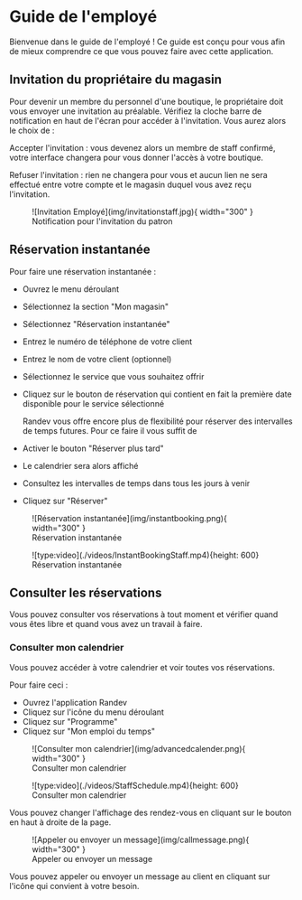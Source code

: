 # Guide de l'employé

Bienvenue dans le guide de l'employé ! Ce guide est conçu pour vous afin de mieux comprendre ce que vous pouvez faire avec cette application.

## Invitation du propriétaire du magasin

Pour devenir un membre du personnel d'une boutique, le propriétaire doit vous envoyer une invitation au préalable. Vérifiez la cloche barre de notification en haut de l'écran pour accéder à l'invitation. Vous aurez alors le choix de :

Accepter l'invitation : vous devenez alors un membre de staff confirmé, votre interface changera pour vous donner l'accès à votre boutique.

Refuser l'invitation : rien ne changera pour vous et aucun lien ne sera effectué entre votre compte et le magasin duquel vous avez reçu l'invitation.

<figure markdown>
  ![Invitation Employé](img/invitationstaff.jpg){ width="300" }
  <figcaption>Notification pour l'invitation du patron</figcaption>
</figure>

## Réservation instantanée

Pour faire une réservation instantanée :

- Ouvrez le menu déroulant
- Sélectionnez la section "Mon magasin"
- Sélectionnez "Réservation instantanée"
- Entrez le numéro de téléphone de votre client
- Entrez le nom de votre client (optionnel)
- Sélectionnez le service que vous souhaitez offrir
- Cliquez sur le bouton de réservation qui contient en fait la première date disponible pour le service sélectionné

  Randev vous offre encore plus de flexibilité pour réserver des intervalles de temps futures. Pour ce faire il vous suffit de

- Activer le bouton "Réserver plus tard"
- Le calendrier sera alors affiché
- Consultez les intervalles de temps dans tous les jours à venir
- Cliquez sur "Réserver"

<figure markdown>
  ![Réservation instantanée](img/instantbooking.png){ width="300" }
  <figcaption>Réservation instantanée</figcaption>
</figure>

<figure markdown>
  ![type:video](./videos/InstantBookingStaff.mp4){height: 600}
  <figcaption>Réservation instantanée</figcaption>
</figure>

## Consulter les réservations

Vous pouvez consulter vos réservations à tout moment et vérifier quand vous êtes libre et quand vous avez un travail à faire.

### Consulter mon calendrier

Vous pouvez accéder à votre calendrier et voir toutes vos réservations.

Pour faire ceci :

- Ouvrez l'application Randev
- Cliquez sur l'icône du menu déroulant
- Cliquez sur "Programme"
- Cliquez sur "Mon emploi du temps"

<figure markdown>
  ![Consulter mon calendrier](img/advancedcalender.png){ width="300" }
  <figcaption>Consulter mon calendrier</figcaption>
</figure>

<figure markdown>
  ![type:video](./videos/StaffSchedule.mp4){height: 600}
  <figcaption>Consulter mon calendrier</figcaption>
</figure>

Vous pouvez changer l'affichage des rendez-vous en cliquant sur le bouton en haut à droite de la page.

<figure markdown>
  ![Appeler ou envoyer un message](img/callmessage.png){ width="300" }
  <figcaption>Appeler ou envoyer un message</figcaption>
</figure>

Vous pouvez appeler ou envoyer un message au client en cliquant sur l'icône qui convient à votre besoin.
